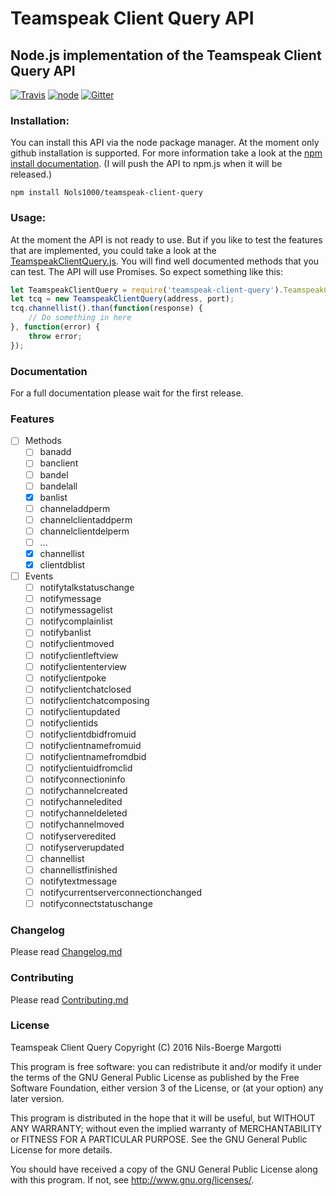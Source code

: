 # Teamspeak Client Query API
## Node.js implementation of the Teamspeak Client Query API
[![Travis](https://img.shields.io/travis/Nols1000/teamspeak-client-query.svg?style=flat-square)](https://travis-ci.org/Nols1000/teamspeak-client-query) [![node](https://img.shields.io/node/v/teamspeak-client-query.svg?style=flat-square)]() [![Gitter](https://img.shields.io/gitter/room/teamspeak-client-query/teamspeak-client-query.svg?style=flat-square)](https://gitter.im/teamspeak-client-query)

### Installation:
You can install this API via the node package manager. At the moment only github installation is supported. For more information take a look at the [npm install documentation](https://docs.npmjs.com/cli/install). (I will push the API to npm.js when it will be released.)
```
npm install Nols1000/teamspeak-client-query
```

### Usage:
At the moment the API is not ready to use. But if you like to test the features that are implemented, you could take a look at the [TeamspeakClientQuery.js](src/TeamspeakClientQuery.js). You will find well documented methods that you can test.
The API will use Promises. So expect something like this:
```JavaScript
let TeamspeakClientQuery = require('teamspeak-client-query').TeamspeakClientQuery;
let tcq = new TeamspeakClientQuery(address, port);
tcq.channellist().than(function(response) {
    // Do something in here
}, function(error) {
    throw error;
});
```

### Documentation
For a full documentation please wait for the first release.

### Features
- [ ] Methods
    - [ ] banadd
    - [ ] banclient
    - [ ] bandel
    - [ ] bandelall
    - [X] banlist
    - [ ] channeladdperm
    - [ ] channelclientaddperm
    - [ ] channelclientdelperm
    - [ ] ...
    - [X] channellist
    - [X] clientdblist
- [ ] Events
    - [ ] notifytalkstatuschange
    - [ ] notifymessage
    - [ ] notifymessagelist
    - [ ] notifycomplainlist
    - [ ] notifybanlist
    - [ ] notifyclientmoved
    - [ ] notifyclientleftview
    - [ ] notifycliententerview
    - [ ] notifyclientpoke
    - [ ] notifyclientchatclosed
    - [ ] notifyclientchatcomposing
    - [ ] notifyclientupdated
    - [ ] notifyclientids
    - [ ] notifyclientdbidfromuid
    - [ ] notifyclientnamefromuid
    - [ ] notifyclientnamefromdbid
    - [ ] notifyclientuidfromclid
    - [ ] notifyconnectioninfo
    - [ ] notifychannelcreated
    - [ ] notifychanneledited
    - [ ] notifychanneldeleted
    - [ ] notifychannelmoved
    - [ ] notifyserveredited
    - [ ] notifyserverupdated
    - [ ] channellist
    - [ ] channellistfinished
    - [ ] notifytextmessage
    - [ ] notifycurrentserverconnectionchanged
    - [ ] notifyconnectstatuschange

### Changelog
Please read [Changelog.md](CHANGELOG.md)

### Contributing
Please read [Contributing.md](CONTRIBUTING.md)

### License
Teamspeak Client Query
Copyright (C) 2016  Nils-Boerge Margotti

This program is free software: you can redistribute it and/or modify
it under the terms of the GNU General Public License as published by
the Free Software Foundation, either version 3 of the License, or
(at your option) any later version.

This program is distributed in the hope that it will be useful,
but WITHOUT ANY WARRANTY; without even the implied warranty of
MERCHANTABILITY or FITNESS FOR A PARTICULAR PURPOSE.  See the
GNU General Public License for more details.

You should have received a copy of the GNU General Public License
along with this program.  If not, see <http://www.gnu.org/licenses/>.
